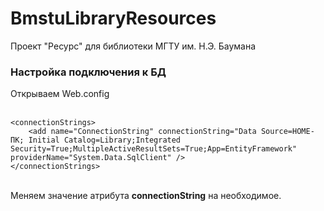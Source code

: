 # BmstuLibraryResources
Проект "Ресурс" для библиотеки МГТУ им. Н.Э. Баумана

<h3>Настройка подключения к БД</h3>

Открываем Web.config<br>
<br>
```
<connectionStrings>
    <add name="ConnectionString" connectionString="Data Source=HOME-ПК; Initial Catalog=Library;Integrated Security=True;MultipleActiveResultSets=True;App=EntityFramework" providerName="System.Data.SqlClient" />
</connectionStrings>
```
<br>
Меняем значение атрибута <strong>connectionString</strong> на необходимое. 
